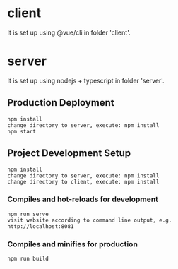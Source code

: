 # client

It is set up using @vue/cli in folder 'client'.

# server

It is set up using nodejs + typescript in folder 'server'.

## Production Deployment

```
npm install
change directory to server, execute: npm install
npm start
```

## Project Development Setup

```
npm install
change directory to server, execute: npm install
change directory to client, execute: npm install
```

### Compiles and hot-reloads for development

```
npm run serve
visit website according to command line output, e.g. http://localhost:8081
```

### Compiles and minifies for production

```
npm run build
```

<!-- ### Lints and fixes files
```
npm run lint
``` -->
